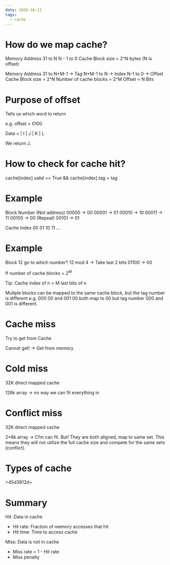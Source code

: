 ```yaml
---
date: 2020-10-11
tags: 
  - cache
---
```


# How do we map cache?
Memory Address
31 to N
N - 1 to 0
Cache Block size = 2^N bytes (N is offset)

Memory Address
31 to N+M-1 -> Tag
N+M-1 to N -> Index
N-1 to 0 -> Offset
Cache Block size = 2^N
Number of cache blocks = 2^M
Offset = N Bits

# Purpose of offset
Tells us which word to return

e.g. offset = 0100

Data = | I | J | K | L

We return J.

# How to check for cache hit?

cache[index].valid == True && cache[index].tag = tag

# Example
Block Number (Not address)
00000 -> 00
00001 -> 01
00010 -> 10
00011 -> 11
00100 -> 00 (Repeat)
00101 -> 01

Cache Index
00
01
10
11
...

# Example
Block 12 go to which number?
12 mod 4 -> Take last 2 bits
01100 -> 00

If number of cache blocks = $2^M$

Tip:
Cache index of n = M last bits of n

Multple blocks can be mapped to the same cache block, but the tag number is different
e.g. 000 00 and 
     001 00 both map to 00
     but tag number 000 and 001 is different.

# Cache miss

Try to get from Cache

Cannot get! -> Get from memory

# Cold miss
32K direct mapped cache

128k array -> no way we can fit everything in

# Conflict miss
32K direct mapped cache

2*8k array -> Cfm can fit. But! They are both aligned, map to same set. This means they will not utilize the full cache size and compete for the same sets (conflict).

# Types of cache

<45d3912d>

# Summary
Hit: Data in cache
 - Hit rate: Fraction of memory accesses that hit
 - Hit time: Time to access cache
 
Miss: Data is not in cache
- Miss rate = 1 - Hit rate
- Miss penalty
